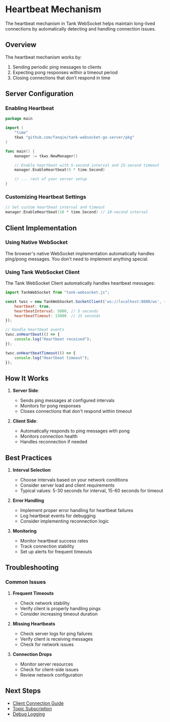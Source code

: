 # Heartbeat Mechanism

The heartbeat mechanism in Tank WebSocket helps maintain long-lived connections by automatically detecting and handling connection issues.

## Overview

The heartbeat mechanism works by:

1. Sending periodic ping messages to clients
2. Expecting pong responses within a timeout period
3. Closing connections that don't respond in time

## Server Configuration

### Enabling Heartbeat

```go
package main

import (
    "time"
    tkws "github.com/fanqie/tank-websocket-go-server/pkg"
)

func main() {
    manager := tkws.NewManager()

    // Enable heartbeat with 5-second interval and 15-second timeout
    manager.EnableHeartbeat(5 * time.Second)

    // ... rest of your server setup
}
```

### Customizing Heartbeat Settings

```go
// Set custom heartbeat interval and timeout
manager.EnableHeartbeat(10 * time.Second) // 10-second interval
```

## Client Implementation

### Using Native WebSocket

The browser's native WebSocket implementation automatically handles ping/pong messages. You don't need to implement anything special.

### Using Tank WebSocket Client

The Tank WebSocket Client automatically handles heartbeat messages:

```javascript
import TankWebSocket from "tank-websocket.js";

const twsc = new TankWebSocket.SocketClient('ws://localhost:8080/ws', {
    heartbeat: true,
    heartbeatInterval: 5000, // 5 seconds
    heartbeatTimeout: 15000  // 15 seconds
});

// Handle heartbeat events
twsc.onHeartbeat(() => {
    console.log("Heartbeat received");
});

twsc.onHeartbeatTimeout(() => {
    console.log("Heartbeat timeout");
});
```

## How It Works

1. **Server Side**:
   - Sends ping messages at configured intervals
   - Monitors for pong responses
   - Closes connections that don't respond within timeout

2. **Client Side**:
   - Automatically responds to ping messages with pong
   - Monitors connection health
   - Handles reconnection if needed

## Best Practices

1. **Interval Selection**
   - Choose intervals based on your network conditions
   - Consider server load and client requirements
   - Typical values: 5-30 seconds for interval, 15-60 seconds for timeout

2. **Error Handling**
   - Implement proper error handling for heartbeat failures
   - Log heartbeat events for debugging
   - Consider implementing reconnection logic

3. **Monitoring**
   - Monitor heartbeat success rates
   - Track connection stability
   - Set up alerts for frequent timeouts

## Troubleshooting

### Common Issues

1. **Frequent Timeouts**
   - Check network stability
   - Verify client is properly handling pings
   - Consider increasing timeout duration

2. **Missing Heartbeats**
   - Check server logs for ping failures
   - Verify client is receiving messages
   - Check for network issues

3. **Connection Drops**
   - Monitor server resources
   - Check for client-side issues
   - Review network configuration

## Next Steps

- [Client Connection Guide](./client-connection.md)
- [Topic Subscription](./topic-subscription.md)
- [Debug Logging](./debug-logging.md) 